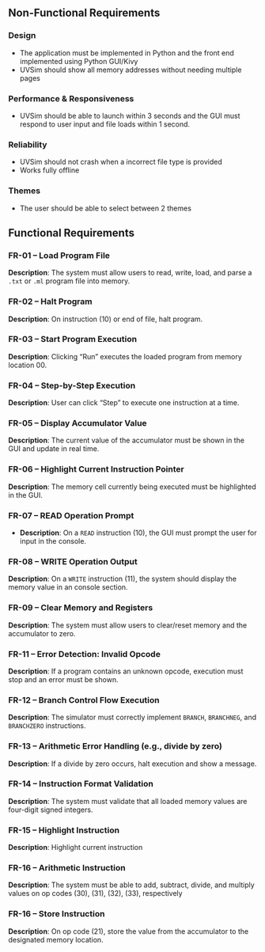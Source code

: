 ## Non-Functional Requirements

### Design
- The application must be implemented in Python and the front end implemented using Python GUI/Kivy
- UVSim should show all memory addresses without needing multiple pages

### Performance & Responsiveness
- UVSim should be able to launch within 3 seconds and the GUI must respond to user input and file loads within 1 second.

### Reliability
- UVSim should not crash when a incorrect file type is provided
- Works fully offline

### Themes
- The user should be able to select between 2 themes


## Functional Requirements

### FR-01 – Load Program File
**Description**: The system must allow users to read, write, load, and parse a `.txt` or `.ml` program file into memory.

### FR-02 – Halt Program
**Description**: On instruction (10) or end of file, halt program.

### FR-03 – Start Program Execution
**Description**: Clicking “Run” executes the loaded program from memory location 00.

### FR-04 – Step-by-Step Execution
**Description**: User can click “Step” to execute one instruction at a time.

### FR-05 – Display Accumulator Value
**Description**: The current value of the accumulator must be shown in the GUI and update in real time.

### FR-06 – Highlight Current Instruction Pointer
**Description**: The memory cell currently being executed must be highlighted in the GUI.

### FR-07 – READ Operation Prompt
- **Description**: On a `READ` instruction (10), the GUI must prompt the user for input in the console.

### FR-08 – WRITE Operation Output
**Description**: On a `WRITE` instruction (11), the system should display the memory value in an console section.

### FR-09 – Clear Memory and Registers
**Description**: The system must allow users to clear/reset memory and the accumulator to zero.

### FR-11 – Error Detection: Invalid Opcode
**Description**: If a program contains an unknown opcode, execution must stop and an error must be shown.

### FR-12 – Branch Control Flow Execution
**Description**: The simulator must correctly implement `BRANCH`, `BRANCHNEG`, and `BRANCHZERO` instructions.

### FR-13 – Arithmetic Error Handling (e.g., divide by zero)
**Description**: If a divide by zero occurs, halt execution and show a message.

### FR-14 – Instruction Format Validation
**Description**: The system must validate that all loaded memory values are four-digit signed integers.

### FR-15 – Highlight Instruction
**Description**: Highlight current instruction

### FR-16 – Arithmetic Instruction
**Description**: The system must be able to add, subtract, divide, and multiply values on op codes (30), (31), (32), (33), respectively

### FR-16 – Store Instruction
**Description**: On op code (21), store the value from the accumulator to the designated memory location.



